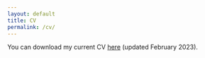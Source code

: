 ```yaml
---
layout: default
title: CV
permalink: /cv/
---
```


You can download my current CV <a target="_blank" href="/assets/files/cv.pdf">here</a> (updated February 2023).